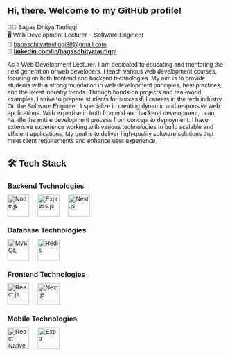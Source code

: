 ## Hi, there. Welcome to my GitHub profile!

👨‍💻 Bagas Dhitya Taufiqqi<br>
🖥️ Web Development Lecturer ~ Software Engineer<br>
📩 [bagasdhityataufiqqi98@gmail.com](mailto:bagasdhityataufiqqi98@gmail.com)**<br>
💼 [linkedin.com/in/bagasdhityataufiqqi](https://www.linkedin.com/in/bagasdhityataufiqqi/)**<br>

As a Web Development Lecturer, I am dedicated to educating and mentoring the next generation of web developers. I teach various web development courses, focusing on both frontend and backend technologies. My aim is to provide students with a strong foundation in web development principles, best practices, and the latest industry trends. Through hands-on projects and real-world examples, I strive to prepare students for successful careers in the tech industry. On the Software Engineer, I specialize in creating dynamic and responsive web applications. With expertise in both frontend and backend development, I can handle the entire development process from concept to deployment. I have extensive experience working with various technologies to build scalable and efficient applications. My goal is to deliver high-quality software solutions that meet client requirements and enhance user experience.

## 🛠️ Tech Stack
<body style="font-family: Arial, sans-serif; margin: 20px;">

<div style="margin-bottom: 20px;">
    <h3 style="margin-bottom: 10px;">Backend Technologies</h3>
    <div style="display: flex; gap: 20px; flex-wrap: wrap;">
        <img src="https://nodejs.org/static/images/logo.svg" alt="Node.js" style="width: 50px; height: 50px;">
        <img src="https://raw.githubusercontent.com/expressjs/expressjs.com/gh-pages/images/favicon.png" alt="Express.js" style="width: 50px; height: 50px;">
        <img src="https://nestjs.com/img/logo_text.svg" alt="Nest.js" style="width: 50px; height: 50px;">
    </div>
</div>

<div style="margin-bottom: 20px;">
    <h3 style="margin-bottom: 10px;">Database Technologies</h3>
    <div style="display: flex; gap: 20px; flex-wrap: wrap;">
        <img src="https://www.mysql.com/common/logos/logo-mysql-170x115.png" alt="MySQL" style="width: 50px; height: 50px;">
        <img src="https://raw.githubusercontent.com/redis/redis-hashes/gh-pages/logo/redis-logo.png" alt="Redis" style="width: 50px; height: 50px;">
    </div>
</div>

<div style="margin-bottom: 20px;">
    <h3 style="margin-bottom: 10px;">Frontend Technologies</h3>
    <div style="display: flex; gap: 20px; flex-wrap: wrap;">
        <img src="https://reactjs.org/logo-og.png" alt="React.js" style="width: 50px; height: 50px;">
        <img src="https://nextjs.org/static/favicon/favicon-32x32.png" alt="Next.js" style="width: 50px; height: 50px;">
    </div>
</div>

<div style="margin-bottom: 20px;">
    <h3 style="margin-bottom: 10px;">Mobile Technologies</h3>
    <div style="display: flex; gap: 20px; flex-wrap: wrap;">
        <img src="https://reactnative.dev/img/header_logo.svg" alt="React Native" style="width: 50px; height: 50px;">
        <img src="https://expo.io/static/favicon.ico" alt="Expo" style="width: 50px; height: 50px;">
    </div>
</div>

</body>
